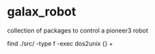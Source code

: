 # galax_robot
collection of packages to control a pioneer3 robot

find ./src/ -type f -exec dos2unix {} +
